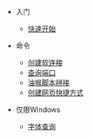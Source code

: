 * 入门

  * [快速开始](README.md)

* 命令

  * [创建软连接](/createsymbol.md)
  * [查询端口](/getPort.md)
  * [油猴脚本拼接](/concatScript.md)
  * [创建网页快捷方式](/createUrl.md)

* 仅限Windows
  * [字体查询](/getFonts.md)
